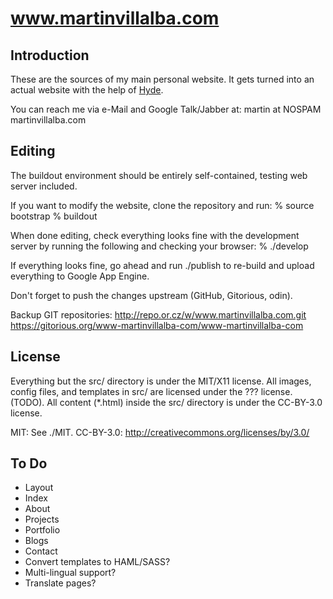 www.martinvillalba.com
======================

Introduction
------------
These are the sources of my main personal website.  It gets turned into an
actual website with the help of [Hyde](http://ringce.com/hyde "Hyde").

You can reach me via e-Mail and Google Talk/Jabber at:
    martin at NOSPAM martinvillalba.com


Editing
-------
The buildout environment should be entirely self-contained,
testing web server included.

If you want to modify the website, clone the repository and run:
% source bootstrap 
% buildout 

When done editing, check everything looks fine with the development server by
running the following and checking your browser:
% ./develop 

If everything looks fine, go ahead and run ./publish to re-build and upload
everything to Google App Engine.

Don't forget to push the changes upstream (GitHub, Gitorious, odin).

Backup GIT repositories:
http://repo.or.cz/w/www.martinvillalba.com.git 
https://gitorious.org/www-martinvillalba-com/www-martinvillalba-com 


License
-------
Everything but the src/ directory is under the MIT/X11 license.
All images, config files, and templates in src/ are licensed under the ???
license. (TODO).
All content (*.html) inside the src/ directory is under the CC-BY-3.0 license.

MIT: See ./MIT.
CC-BY-3.0: http://creativecommons.org/licenses/by/3.0/


To Do
-----
 - Layout
 - Index
 - About
 - Projects
 - Portfolio
 - Blogs
 - Contact
 - Convert templates to HAML/SASS?
 - Multi-lingual support?
 - Translate pages?

